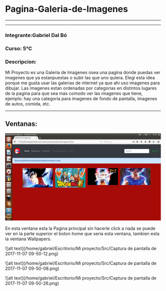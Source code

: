 # Pagina-Galeria-de-Imagenes
-----
-----

### Integrante:Gabriel Dal Bó

### Curso: 5°C

### Descripcion:

Mi Proyecto es una Galeria de Imagenes osea una pagina donde puedas ver imagenes que ya estanpuestas o subir las que uno quiera. Elegi esta idea porque me gusta usar las galerias de internet ya que ahi uso imagenes para dibujar. Las imagenes estan ordenadas por categorias en distintos lugares de la pagina para que sea mas comodo ver las imagenes que tiene, ejemplo: hay una categoria para imagenes de fondo de pantalla, imagenes de autos, comida, etc.

----

## Ventanas:
![alt text](https://github.com/GabrielDalBoH/Pagina-Galeria-de-Imagenes/blob/master/Src/Captura%20de%20pantalla%20de%202017-11-07%2010-04-11.png)

En esta ventana esta la Pagina principal sin hacerle click a nada se puede ver en la parte superior el boton home que seria esta ventana, tambien esta la ventana Wallpapers.

![alt text](/home/gabriel/Escritorio/Mi proyecto/Src/Captura de pantalla de 2017-11-07 09-50-12.png)

![alt text](/home/gabriel/Escritorio/Mi proyecto/Src/Captura de pantalla de 2017-11-07 09-50-08.png)

![alt text](/home/gabriel/Escritorio/Mi proyecto/Src/Captura de pantalla de 2017-11-07 09-50-26.png)



